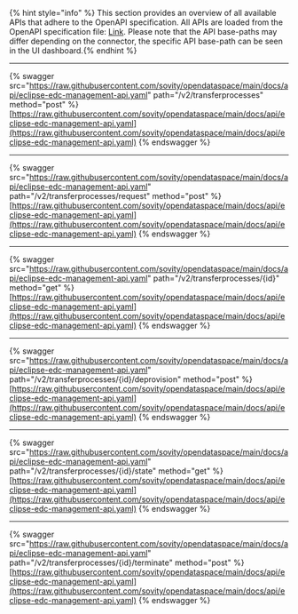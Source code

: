 {% hint style="info" %} This section provides an overview of all available APIs that adhere to the OpenAPI specification. All APIs are loaded from the OpenAPI specification file: <a href="https://raw.githubusercontent.com/sovity/opendataspace/main/docs/api/eclipse-edc-management-api.yaml">Link</a>. Please note that the API base-paths may differ depending on the connector, the specific API base-path can be seen in the UI dashboard.{% endhint %}

---------------------------------------

{% swagger src="https://raw.githubusercontent.com/sovity/opendataspace/main/docs/api/eclipse-edc-management-api.yaml" path="/v2/transferprocesses" method="post" %}
[https://raw.githubusercontent.com/sovity/opendataspace/main/docs/api/eclipse-edc-management-api.yaml](https://raw.githubusercontent.com/sovity/opendataspace/main/docs/api/eclipse-edc-management-api.yaml)
{% endswagger %}

---------------------------------------

{% swagger src="https://raw.githubusercontent.com/sovity/opendataspace/main/docs/api/eclipse-edc-management-api.yaml" path="/v2/transferprocesses/request" method="post" %}
[https://raw.githubusercontent.com/sovity/opendataspace/main/docs/api/eclipse-edc-management-api.yaml](https://raw.githubusercontent.com/sovity/opendataspace/main/docs/api/eclipse-edc-management-api.yaml)
{% endswagger %}

---------------------------------------

{% swagger src="https://raw.githubusercontent.com/sovity/opendataspace/main/docs/api/eclipse-edc-management-api.yaml" path="/v2/transferprocesses/{id}" method="get" %}
[https://raw.githubusercontent.com/sovity/opendataspace/main/docs/api/eclipse-edc-management-api.yaml](https://raw.githubusercontent.com/sovity/opendataspace/main/docs/api/eclipse-edc-management-api.yaml)
{% endswagger %}

---------------------------------------

{% swagger src="https://raw.githubusercontent.com/sovity/opendataspace/main/docs/api/eclipse-edc-management-api.yaml" path="/v2/transferprocesses/{id}/deprovision" method="post" %}
[https://raw.githubusercontent.com/sovity/opendataspace/main/docs/api/eclipse-edc-management-api.yaml](https://raw.githubusercontent.com/sovity/opendataspace/main/docs/api/eclipse-edc-management-api.yaml)
{% endswagger %}

---------------------------------------

{% swagger src="https://raw.githubusercontent.com/sovity/opendataspace/main/docs/api/eclipse-edc-management-api.yaml" path="/v2/transferprocesses/{id}/state" method="get" %}
[https://raw.githubusercontent.com/sovity/opendataspace/main/docs/api/eclipse-edc-management-api.yaml](https://raw.githubusercontent.com/sovity/opendataspace/main/docs/api/eclipse-edc-management-api.yaml)
{% endswagger %}

---------------------------------------

{% swagger src="https://raw.githubusercontent.com/sovity/opendataspace/main/docs/api/eclipse-edc-management-api.yaml" path="/v2/transferprocesses/{id}/terminate" method="post" %}
[https://raw.githubusercontent.com/sovity/opendataspace/main/docs/api/eclipse-edc-management-api.yaml](https://raw.githubusercontent.com/sovity/opendataspace/main/docs/api/eclipse-edc-management-api.yaml)
{% endswagger %}
